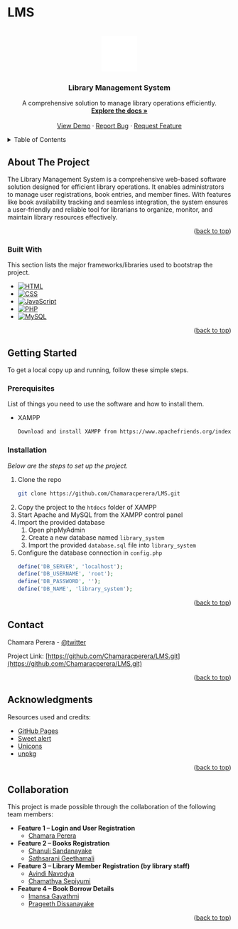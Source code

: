 # LMS
<!-- PROJECT LOGO -->
<br />
<div align="center">
  <a href="https://github.com/your_username/repo_name">
    <img src="img/01.png" alt="Logo" width="80" height="80">
  </a>

  <h3 align="center">Library Management System</h3>

  <p align="center">
    A comprehensive solution to manage library operations efficiently.
    <br />
    <a href="https://github.com/Chamaracperera/LMS.git"><strong>Explore the docs »</strong></a>
    <br />
    <br />
    <a href="https://github.com/Chamaracperera/LMS.git">View Demo</a>
    ·
    <a href="https://github.com/Chamaracperera/LMS/issues/new?labels=bug&template=bug-report---.md">Report Bug</a>
    ·
    <a href="https://github.com/Chamaracperera/LMS/issues/new?labels=enhancement&template=feature-request---.md">Request Feature</a>
  </p>
</div>

<!-- TABLE OF CONTENTS -->
<details>
  <summary>Table of Contents</summary>
  <ol>
    <li>
      <a href="#about-the-project">About The Project</a>
      <ul>
        <li><a href="#built-with">Built With</a></li>
      </ul>
    </li>
    <li>
      <a href="#getting-started">Getting Started</a>
      <ul>
        <li><a href="#prerequisites">Prerequisites</a></li>
        <li><a href="#installation">Installation</a></li>
      </ul>
    </li>
    <li><a href="#contact">Contact</a></li>
    <li><a href="#acknowledgments">Acknowledgments</a></li>
    <li><a href="#collaboration">Collaboration</a></li>
  </ol>
</details>

<!-- ABOUT THE PROJECT -->
## About The Project

The Library Management System is a comprehensive web-based software solution designed for efficient library operations. It enables administrators to manage user registrations, book entries, and member fines. With features like book availability tracking and seamless integration, the system ensures a user-friendly and reliable tool for librarians to organize, monitor, and maintain library resources effectively.

<p align="right">(<a href="#readme-top">back to top</a>)</p>

### Built With

This section lists the major frameworks/libraries used to bootstrap the project.

* [![HTML][html-badge]][html-url]
* [![CSS][css-badge]][css-url]
* [![JavaScript][js-badge]][js-url]
* [![PHP][PHP.com]][PHP-url]
* [![MySQL][MySQL.com]][MySQL-url]

<p align="right">(<a href="#readme-top">back to top</a>)</p>

<!-- GETTING STARTED -->
## Getting Started

To get a local copy up and running, follow these simple steps.

### Prerequisites

List of things you need to use the software and how to install them.
* XAMPP
  ```sh
  Download and install XAMPP from https://www.apachefriends.org/index.html
  ```

### Installation

_Below are the steps to set up the project._

1. Clone the repo
   ```sh
   git clone https://github.com/Chamaracperera/LMS.git
   ```
2. Copy the project to the `htdocs` folder of XAMPP
3. Start Apache and MySQL from the XAMPP control panel
4. Import the provided database
   1. Open phpMyAdmin
   2. Create a new database named `library_system`
   3. Import the provided `database.sql` file into `library_system`
5. Configure the database connection in `config.php`
   ```php
   define('DB_SERVER', 'localhost');
   define('DB_USERNAME', 'root');
   define('DB_PASSWORD', '');
   define('DB_NAME', 'library_system');
   ```

<p align="right">(<a href="#readme-top">back to top</a>)</p>

<!-- CONTACT -->
## Contact

Chamara Perera - [@twitter](https://www.linkedin.com/in/chamara-perera-b832762b7?utm_source=share&utm_campaign=share_via&utm_content=profile&utm_medium=android_app) 

Project Link: [https://github.com/Chamaracperera/LMS.git](https://github.com/Chamaracperera/LMS.git)

<p align="right">(<a href="#readme-top">back to top</a>)</p>

<!-- ACKNOWLEDGMENTS -->
## Acknowledgments

Resources used and credits:

* [GitHub Pages](https://pages.github.com)
* [Sweet alert](https://github.com/t4t5/sweetalert.git)
* [Unicons](https://unicons.iconscout.com)
* [unpkg](https://unpkg.com)

<p align="right">(<a href="#readme-top">back to top</a>)</p>

<!-- COLLABORATION -->
## Collaboration

This project is made possible through the collaboration of the following team members:

* **Feature 1 – Login and User Registration**
  * [Chamara Perera ](https://github.com/Chamaracperera)
* **Feature 2 – Books Registration**
  * [Chanuli Sandanayake](https://github.com/Chanuli-Sandanayake)
  * [Sathsarani Geethamali](https://github.com/Sathsarani2002)
* **Feature 3 – Library Member Registration (by library staff)**
  * [Avindi Navodya ](https://github.com/AvindiNavodya)
  * [Chamathya Sepiyumi](https://github.com/Du2002)
* **Feature 4 – Book Borrow Details**
  * [Imansa Gayathmi](https://github.com/Imansa2002)
  * [Prageeth Dissanayake](https://github.com/PrageethDisanayaka)


<p align="right">(<a href="#readme-top">back to top</a>)</p>

<!-- MARKDOWN LINKS & IMAGES -->
<!-- https://www.markdownguide.org/basic-syntax/#reference-style-links -->

[PHP.com]: https://img.shields.io/badge/PHP-777BB4?style=for-the-badge&logo=php&logoColor=white
[PHP-url]: https://www.php.net/
[MySQL.com]: https://img.shields.io/badge/MySQL-4479A1?style=for-the-badge&logo=mysql&logoColor=white
[MySQL-url]: https://www.mysql.com/
[html-badge]: https://img.shields.io/badge/HTML-239120?style=for-the-badge&logo=html5&logoColor=white
[html-url]: https://developer.mozilla.org/en-US/docs/Web/HTML
[js-badge]: https://img.shields.io/badge/JavaScript-F7DF1E?style=for-the-badge&logo=javascript&logoColor=black
[js-url]: https://developer.mozilla.org/en-US/docs/Web/JavaScript
[css-badge]: https://img.shields.io/badge/CSS-1572B6?style=for-the-badge&logo=css3&logoColor=white
[css-url]: https://www.w3schools.com/css/
